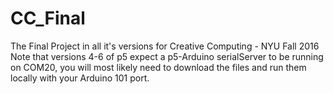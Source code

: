 # CC_Final
The Final Project in all it's versions for Creative Computing - NYU Fall 2016
Note that versions 4-6 of p5 expect a p5-Arduino serialServer to be running on COM20, you will
most likely need to download the files and run them locally with your Arduino 101 port.
